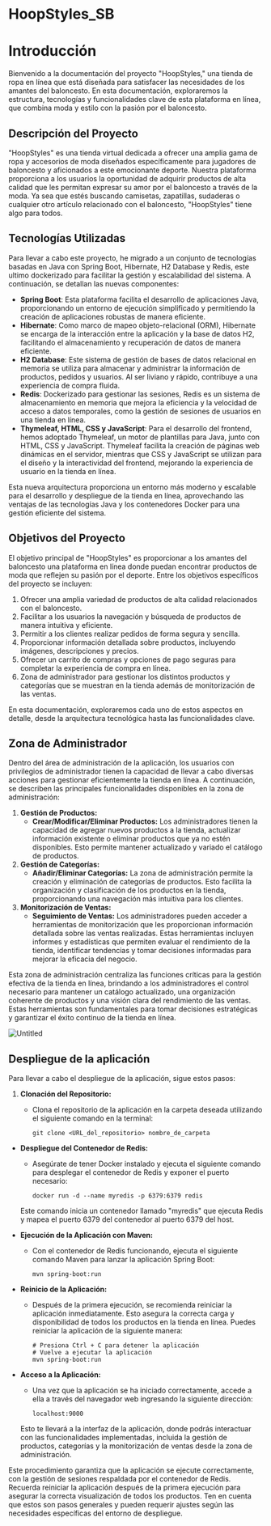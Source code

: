 # HoopStyles_SB

# Introducción

Bienvenido a la documentación del proyecto "HoopStyles," una tienda de ropa en línea que está diseñada para satisfacer las necesidades de los amantes del baloncesto. En esta documentación, exploraremos la estructura, tecnologías y funcionalidades clave de esta plataforma en línea, que combina moda y estilo con la pasión por el baloncesto.

## Descripción del Proyecto

"HoopStyles" es una tienda virtual dedicada a ofrecer una amplia gama de ropa y accesorios de moda diseñados específicamente para jugadores de baloncesto y aficionados a este emocionante deporte. Nuestra plataforma proporciona a los usuarios la oportunidad de adquirir productos de alta calidad que les permitan expresar su amor por el baloncesto a través de la moda. Ya sea que estés buscando camisetas, zapatillas, sudaderas o cualquier otro artículo relacionado con el baloncesto, "HoopStyles" tiene algo para todos.

## Tecnologías Utilizadas

Para llevar a cabo este proyecto, he migrado a un conjunto de tecnologías basadas en Java con Spring Boot, Hibernate, H2 Database y Redis, este ultimo dockerizado para facilitar la gestión y escalabilidad del sistema. A continuación, se detallan las nuevas componentes:

- **Spring Boot**: Esta plataforma facilita el desarrollo de aplicaciones Java, proporcionando un entorno de ejecución simplificado y permitiendo la creación de aplicaciones robustas de manera eficiente.
- **Hibernate**: Como marco de mapeo objeto-relacional (ORM), Hibernate se encarga de la interacción entre la aplicación y la base de datos H2, facilitando el almacenamiento y recuperación de datos de manera eficiente.
- **H2 Database**: Este sistema de gestión de bases de datos relacional en memoria se utiliza para almacenar y administrar la información de productos, pedidos y usuarios. Al ser liviano y rápido, contribuye a una experiencia de compra fluida.
- **Redis**: Dockerizado para gestionar las sesiones, Redis es un sistema de almacenamiento en memoria que mejora la eficiencia y la velocidad de acceso a datos temporales, como la gestión de sesiones de usuarios en una tienda en línea.
- **Thymeleaf, HTML, CSS y JavaScript**: Para el desarrollo del frontend, hemos adoptado Thymeleaf, un motor de plantillas para Java, junto con HTML, CSS y JavaScript. Thymeleaf facilita la creación de páginas web dinámicas en el servidor, mientras que CSS y JavaScript se utilizan para el diseño y la interactividad del frontend, mejorando la experiencia de usuario en la tienda en línea.

Esta nueva arquitectura proporciona un entorno más moderno y escalable para el desarrollo y despliegue de la tienda en línea, aprovechando las ventajas de las tecnologías Java y los contenedores Docker para una gestión eficiente del sistema.

## Objetivos del Proyecto

El objetivo principal de "HoopStyles" es proporcionar a los amantes del baloncesto una plataforma en línea donde puedan encontrar productos de moda que reflejen su pasión por el deporte. Entre los objetivos específicos del proyecto se incluyen:

1. Ofrecer una amplia variedad de productos de alta calidad relacionados con el baloncesto.
2. Facilitar a los usuarios la navegación y búsqueda de productos de manera intuitiva y eficiente.
3. Permitir a los clientes realizar pedidos de forma segura y sencilla.
4. Proporcionar información detallada sobre productos, incluyendo imágenes, descripciones y precios.
5. Ofrecer un carrito de compras y opciones de pago seguras para completar la experiencia de compra en línea.
6. Zona de administrador para gestionar los distintos productos y categorías que se muestran en la tienda además de monitorización de las ventas.

En esta documentación, exploraremos cada uno de estos aspectos en detalle, desde la arquitectura tecnológica hasta las funcionalidades clave.

## Zona de Administrador

Dentro del área de administración de la aplicación, los usuarios con privilegios de administrador tienen la capacidad de llevar a cabo diversas acciones para gestionar eficientemente la tienda en línea. A continuación, se describen las principales funcionalidades disponibles en la zona de administración:

1. **Gestión de Productos:**
    - **Crear/Modificar/Eliminar Productos:** Los administradores tienen la capacidad de agregar nuevos productos a la tienda, actualizar información existente o eliminar productos que ya no estén disponibles. Esto permite mantener actualizado y variado el catálogo de productos.
2. **Gestión de Categorías:**
    - **Añadir/Eliminar Categorías:** La zona de administración permite la creación y eliminación de categorías de productos. Esto facilita la organización y clasificación de los productos en la tienda, proporcionando una navegación más intuitiva para los clientes.
3. **Monitorización de Ventas:**
    - **Seguimiento de Ventas:** Los administradores pueden acceder a herramientas de monitorización que les proporcionan información detallada sobre las ventas realizadas. Estas herramientas incluyen informes y estadísticas que permiten evaluar el rendimiento de la tienda, identificar tendencias y tomar decisiones informadas para mejorar la eficacia del negocio.

Esta zona de administración centraliza las funciones críticas para la gestión efectiva de la tienda en línea, brindando a los administradores el control necesario para mantener un catálogo actualizado, una organización coherente de productos y una visión clara del rendimiento de las ventas. Estas herramientas son fundamentales para tomar decisiones estratégicas y garantizar el éxito continuo de la tienda en línea.

![Untitled](https://prod-files-secure.s3.us-west-2.amazonaws.com/85488d32-fd79-4916-8597-d9e8ff21b3ef/0a74c6b5-53c5-4408-9dee-677139fdfdc6/Untitled.png)

## Despliegue de la aplicación

Para llevar a cabo el despliegue de la aplicación, sigue estos pasos:

1. **Clonación del Repositorio:**
    - Clona el repositorio de la aplicación en la carpeta deseada utilizando el siguiente comando en la terminal:
        
        ```
        git clone <URL_del_repositorio> nombre_de_carpeta
        ```
        
- **Despliegue del Contenedor de Redis:**
    - Asegúrate de tener Docker instalado y ejecuta el siguiente comando para desplegar el contenedor de Redis y exponer el puerto necesario:
        
        ```
        docker run -d --name myredis -p 6379:6379 redis
        ```
        
    
    Este comando inicia un contenedor llamado "myredis" que ejecuta Redis y mapea el puerto 6379 del contenedor al puerto 6379 del host.
    
- **Ejecución de la Aplicación con Maven:**
    - Con el contenedor de Redis funcionando, ejecuta el siguiente comando Maven para lanzar la aplicación Spring Boot:
        
        ```
        mvn spring-boot:run
        ```
        

- **Reinicio de la Aplicación:**
    - Después de la primera ejecución, se recomienda reiniciar la aplicación inmediatamente. Esto asegura la correcta carga y disponibilidad de todos los productos en la tienda en línea. Puedes reiniciar la aplicación de la siguiente manera:
        
        ```
        # Presiona Ctrl + C para detener la aplicación
        # Vuelve a ejecutar la aplicación
        mvn spring-boot:run
        ```
        

- **Acceso a la Aplicación:**
    - Una vez que la aplicación se ha iniciado correctamente, accede a ella a través del navegador web ingresando la siguiente dirección:
        
        ```
        localhost:9000
        ```
        
    
    Esto te llevará a la interfaz de la aplicación, donde podrás interactuar con las funcionalidades implementadas, incluida la gestión de productos, categorías y la monitorización de ventas desde la zona de administración.
    

Este procedimiento garantiza que la aplicación se ejecute correctamente, con la gestión de sesiones respaldada por el contenedor de Redis. Recuerda reiniciar la aplicación después de la primera ejecución para asegurar la correcta visualización de todos los productos. Ten en cuenta que estos son pasos generales y pueden requerir ajustes según las necesidades específicas del entorno de despliegue.
